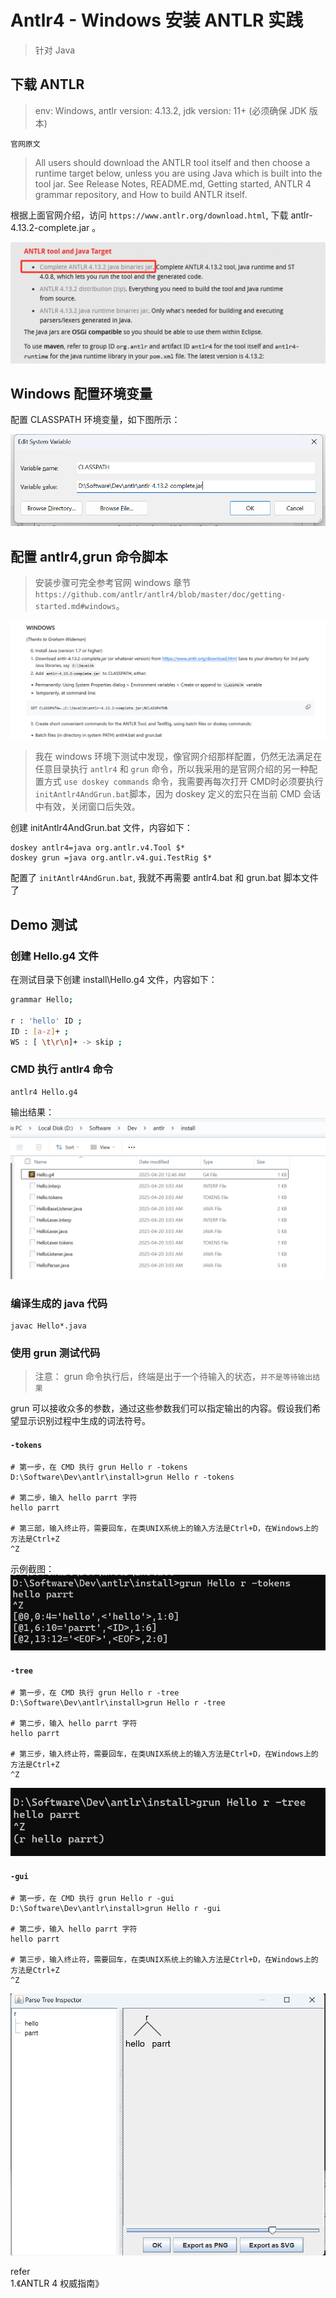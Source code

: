 # Antlr4 - Windows 安装 ANTLR 实践

>针对 Java

## 下载 ANTLR  
>env: Windows, antlr version: 4.13.2, jdk version: 11+ (必须确保 JDK 版本)  

`官网原文` 
>All users should download the ANTLR tool itself and then choose a runtime target below, unless you are using Java which is built into the tool jar.
See Release Notes, README.md, Getting started, ANTLR 4 grammar repository, and How to build ANTLR itself.    

根据上面官网介绍，访问 `https://www.antlr.org/download.html`, 下载 antlr-4.13.2-complete.jar 。     

![windowsinstall01](images/windowsinstall01.png)   

## Windows 配置环境变量 
配置 CLASSPATH 环境变量，如下图所示：   

![windowsinstall02](images/windowsinstall02.png)  

## 配置 antlr4,grun 命令脚本   
>安装步骤可完全参考官网 windows 章节 `https://github.com/antlr/antlr4/blob/master/doc/getting-started.md#windows`。          

![windowsinstall03](images/windowsinstall03.png) 

>我在 windows 环境下测试中发现，像官网介绍那样配置，仍然无法满足在任意目录执行 `antlr4` 和 `grun` 命令，所以我采用的是官网介绍的另一种配置方式 `use doskey commands` 命令，我需要再每次打开 CMD时必须要执行 `initAntlr4AndGrun.bat`脚本，因为 doskey 定义的宏只在当前 CMD 会话中有效，关闭窗口后失效。     

创建 initAntlr4AndGrun.bat 文件，内容如下：  
```shell
doskey antlr4=java org.antlr.v4.Tool $*
doskey grun =java org.antlr.v4.gui.TestRig $*
```

配置了 `initAntlr4AndGrun.bat`, 我就不再需要 antlr4.bat 和 grun.bat 脚本文件了  

## Demo 测试 

### 创建 Hello.g4 文件  
在测试目录下创建 install\Hello.g4 文件，内容如下：  
```bash
grammar Hello;

r : 'hello' ID ;
ID : [a-z]+ ;
WS : [ \t\r\n]+ -> skip ;
```

### CMD 执行 antlr4 命令 
```shell
antlr4 Hello.g4  
```

输出结果：  
![windowsinstall04](images/windowsinstall04.png)   

### 编译生成的 java 代码  
```shell
javac Hello*.java
```

### 使用 grun 测试代码  
>注意： grun 命令执行后，终端是出于一个待输入的状态，`并不是等待输出结果`     

grun 可以接收众多的参数，通过这些参数我们可以指定输出的内容。假设我们希望显示识别过程中生成的词法符号。  

#### `-tokens` 

```shell
# 第一步，在 CMD 执行 grun Hello r -tokens  
D:\Software\Dev\antlr\install>grun Hello r -tokens  

# 第二步，输入 hello parrt 字符  
hello parrt

# 第三部，输入终止符，需要回车，在类UNIX系统上的输入方法是Ctrl+D，在Windows上的方法是Ctrl+Z
^Z
```   

示例截图：  
![windowsinstall05](images/windowsinstall05.png)

#### `-tree` 
```shell
# 第一步，在 CMD 执行 grun Hello r -tree  
D:\Software\Dev\antlr\install>grun Hello r -tree  

# 第二步，输入 hello parrt 字符  
hello parrt

# 第三步，输入终止符，需要回车，在类UNIX系统上的输入方法是Ctrl+D，在Windows上的方法是Ctrl+Z
^Z
```   

![windowsinstall06](images/windowsinstall06.png)   

#### `-gui`
```shell
# 第一步，在 CMD 执行 grun Hello r -gui  
D:\Software\Dev\antlr\install>grun Hello r -gui  

# 第二步，输入 hello parrt 字符  
hello parrt

# 第三步，输入终止符，需要回车，在类UNIX系统上的输入方法是Ctrl+D，在Windows上的方法是Ctrl+Z
^Z
```   

![windowsinstall07](images/windowsinstall07.png)   

refer   
1.《ANTLR 4 权威指南》     